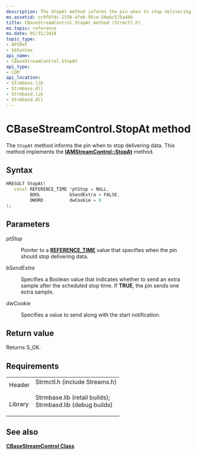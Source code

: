 ```yaml
---
description: The StopAt method informs the pin when to stop delivering data. This method implements the IAMStreamControl::StopAt method.
ms.assetid: cc9f0fdc-253b-4feb-95ce-56ebc575a49b
title: CBaseStreamControl.StopAt method (Strmctl.h)
ms.topic: reference
ms.date: 05/31/2018
topic_type: 
- APIRef
- kbSyntax
api_name: 
- CBaseStreamControl.StopAt
api_type: 
- COM
api_location: 
- Strmbase.lib
- Strmbase.dll
- Strmbasd.lib
- Strmbasd.dll
---
```


# CBaseStreamControl.StopAt method

The `StopAt` method informs the pin when to stop delivering data. This method implements the [**IAMStreamControl::StopAt**](/windows/desktop/api/Strmif/nf-strmif-iamstreamcontrol-stopat) method.

## Syntax


```C++
HRESULT StopAt(
   const REFERENCE_TIME *ptStop = NULL,
         BOOL           bSendExtra = FALSE,
         DWORD          dwCookie = 0
);
```



## Parameters

<dl> <dt>

*ptStop* 
</dt> <dd>

Pointer to a [**REFERENCE\_TIME**](reference-time.md) value that specifies when the pin should stop delivering data.

</dd> <dt>

*bSendExtra* 
</dt> <dd>

Specifies a Boolean value that indicates whether to send an extra sample after the scheduled stop time. If **TRUE**, the pin sends one extra sample.

</dd> <dt>

*dwCookie* 
</dt> <dd>

Specifies a value to send along with the start notification.

</dd> </dl>

## Return value

Returns S\_OK.

## Requirements



|                    |                                                                                                                                                                                            |
|--------------------|--------------------------------------------------------------------------------------------------------------------------------------------------------------------------------------------|
| Header<br/>  | <dl> <dt>Strmctl.h (include Streams.h)</dt> </dl>                                                                                   |
| Library<br/> | <dl> <dt>Strmbase.lib (retail builds); </dt> <dt>Strmbasd.lib (debug builds)</dt> </dl> |



## See also

<dl> <dt>

[**CBaseStreamControl Class**](cbasestreamcontrol.md)
</dt> </dl>

 

 




